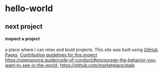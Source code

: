 # hello-world
## next project
#### inspect a project
  a place where i can relax and biuld projects.
  This site was built using [GitHub Pages](https://pages.github.com/).
  [Contribution guidelines for this project](docs/CONTRIBUTING.md)
  https://opensource.guide/code-of-conduct/#encourage-the-behavior-you-want-to-see-in-the-world-
https://github.com/marketplace/stale
